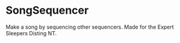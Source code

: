 # SongSequencer
Make a song by sequencing other sequencers.  Made for the Expert Sleepers Disting NT.
